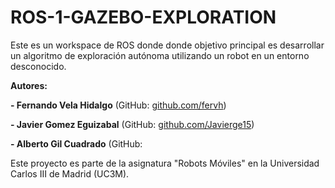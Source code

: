# ROS-1-GAZEBO-EXPLORATION
Este es un workspace de ROS donde donde objetivo principal es desarrollar un algoritmo de exploración autónoma utilizando un robot en un entorno desconocido.

**Autores:**

**- Fernando Vela Hidalgo** (GitHub: [github.com/fervh](https://github.com/fervh))

**- Javier Gomez Eguizabal** (GitHub: [github.com/Javierge15](https://github.com/Javierge15))

**- Alberto Gil Cuadrado** (GitHub: 

Este proyecto es parte de la asignatura "Robots Móviles" en la Universidad Carlos III de Madrid (UC3M).

